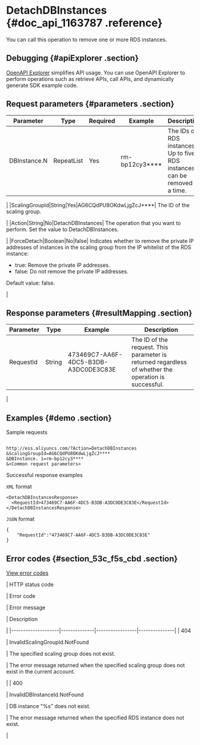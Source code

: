# DetachDBInstances {#doc_api_1163787 .reference}

You can call this operation to remove one or more RDS instances.

## Debugging {#apiExplorer .section}

[OpenAPI Explorer](https://api.aliyun.com/#product=Ess&api=DetachDBInstances) simplifies API usage. You can use OpenAPI Explorer to perform operations such as retrieve APIs, call APIs, and dynamically generate SDK example code.

## Request parameters {#parameters .section}

|Parameter|Type|Required|Example|Description|
|---------|----|--------|-------|-----------|
|DBInstance.N|RepeatList|Yes|rm-bp12cy3\*\*\*\*| The IDs of RDS instances. Up to five RDS instances can be removed at a time.

 |
|ScalingGroupId|String|Yes|AG6CQdPU8OKdwLjgZcJ\*\*\*\*| The ID of the scaling group.

 |
|Action|String|No|DetachDBInstances| The operation that you want to perform. Set the value to DetachDBInstances.

 |
|ForceDetach|Boolean|No|false| Indicates whether to remove the private IP addresses of instances in the scaling group from the IP whitelist of the RDS instance:

 -   true: Remove the private IP addresses.
-   false: Do not remove the private IP addresses.

 Default value: false.

 |

## Response parameters {#resultMapping .section}

|Parameter|Type|Example|Description|
|---------|----|-------|-----------|
|RequestId|String|473469C7-AA6F-4DC5-B3DB-A3DC0DE3C83E| The ID of the request. This parameter is returned regardless of whether the operation is successful.

 |

## Examples {#demo .section}

Sample requests

``` {#request_demo}

http://ess.aliyuncs.com/?Action=DetachDBInstances
&ScalingGroupId=AG6CQdPU8OKdwLjgZcJ****
&DBInstance. 1=rm-bp12cy3****
&<Common request parameters>

```

Successful response examples

`XML` format

``` {#xml_return_success_demo}
<DetachDBInstancesResponse>
  <RequestId>473469C7-AA6F-4DC5-B3DB-A3DC0DE3C83E</RequestId> 
</DetachDBInstancesResponse> 

```

`JSON` format

``` {#json_return_success_demo}
{
	"RequestId":"473469C7-AA6F-4DC5-B3DB-A3DC0DE3C83E"
}
```

## Error codes {#section_53c_f5s_cbd .section}

[View error codes](https://error-center.aliyun.com/status/product/Ess)

| HTTP status code

 | Error code

 | Error message

 | Description

 |
|--------------------|--------------|-----------------|---------------|
| 404

 | InvalidScalingGroupId.NotFound

 | The specified scaling group does not exist.

 | The error message returned when the specified scaling group does not exist in the current account.

 |
| 400

 | InvalidDBInstanceId.NotFound

 | DB instance "%s" does not exist.

 | The error message returned when the specified RDS instance does not exist.

 |

